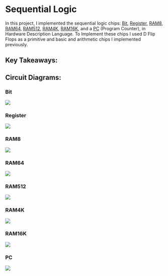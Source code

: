 # Sequential Logic
In this project, I implemented the sequential logic chips: [Bit](https://github.com/jordanvieler/The_Elements_of_Computing_Systems/blob/main/Sequential_Logic/Bit.hdl), [Register](https://github.com/jordanvieler/The_Elements_of_Computing_Systems/blob/main/Sequential_Logic/Register.hdl), [RAM8](https://github.com/jordanvieler/The_Elements_of_Computing_Systems/blob/main/Sequential_Logic/RAM8.hdl), [RAM64](https://github.com/jordanvieler/The_Elements_of_Computing_Systems/blob/main/Sequential_Logic/RAM64.hdl), [RAM512](https://github.com/jordanvieler/The_Elements_of_Computing_Systems/blob/main/Sequential_Logic/RAM512.hdl), [RAM4K](https://github.com/jordanvieler/The_Elements_of_Computing_Systems/blob/main/Sequential_Logic/RAM4K.hdl), [RAM16K](https://github.com/jordanvieler/The_Elements_of_Computing_Systems/blob/main/Sequential_Logic/RAM16K.hdl), and a [PC](https://github.com/jordanvieler/The_Elements_of_Computing_Systems/blob/main/Sequential_Logic/PC.hdl) (Program Counter), in 
Hardware Description Language. To Implement these chips I used D Flip Flops as a primitive and basic and arithmetic chips I implemented previously.

## Key Takeaways:


## Circuit Diagrams:

### Bit
![](https://github.com/jordanvieler/The_Elements_of_Computing_Systems/blob/main/Sequential_Logic/Images/Bit.png)
### Register
![](https://github.com/jordanvieler/The_Elements_of_Computing_Systems/blob/main/Sequential_Logic/Images/Register.png)
### RAM8
![](https://github.com/jordanvieler/The_Elements_of_Computing_Systems/blob/main/Sequential_Logic/Images/RAM8.png)
### RAM64
![](https://github.com/jordanvieler/The_Elements_of_Computing_Systems/blob/main/Sequential_Logic/Images/RAM64.png)
### RAM512
![](https://github.com/jordanvieler/The_Elements_of_Computing_Systems/blob/main/Sequential_Logic/Images/RAM512.png)
### RAM4K
![](https://github.com/jordanvieler/The_Elements_of_Computing_Systems/blob/main/Sequential_Logic/Images/RAM4K.png)
### RAM16K
![](https://github.com/jordanvieler/The_Elements_of_Computing_Systems/blob/main/Sequential_Logic/Images/RAM16K.png)
### PC
![](https://github.com/jordanvieler/The_Elements_of_Computing_Systems/blob/main/Sequential_Logic/Images/PC.png)

